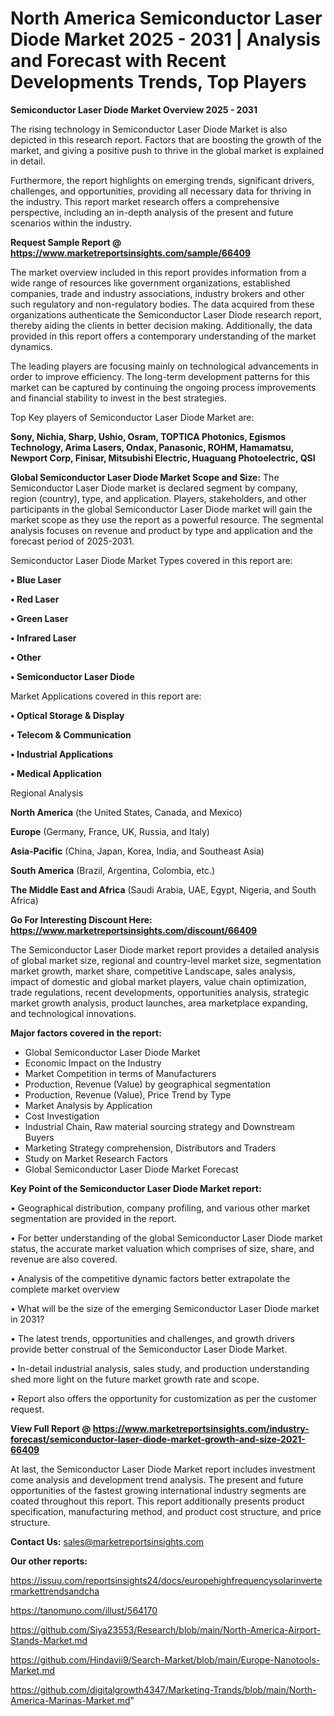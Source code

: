 # North America Semiconductor Laser Diode Market 2025 - 2031 | Analysis and Forecast with Recent Developments Trends, Top Players

<Strong> Semiconductor Laser Diode Market Overview 2025 - 2031</strong>

The rising technology in Semiconductor Laser Diode Market is also depicted in this research report. Factors that are boosting the growth of the market, and giving a positive push to thrive in the global market is explained in detail.

Furthermore, the report highlights on emerging trends, significant drivers, challenges, and opportunities, providing all necessary data for thriving in the industry. This report market research offers a comprehensive perspective, including an in-depth analysis of the present and future scenarios within the industry.

<strong>Request Sample Report @ <a href=https://www.marketreportsinsights.com/sample/66409>https://www.marketreportsinsights.com/sample/66409</a></strong>

The market overview included in this report provides information from a wide range of resources like government organizations, established companies, trade and industry associations, industry brokers and other such regulatory and non-regulatory bodies. The data acquired from these organizations authenticate the Semiconductor Laser Diode research report, thereby aiding the clients in better decision making. Additionally, the data provided in this report offers a contemporary understanding of the market dynamics.

The leading players are focusing mainly on technological advancements in order to improve efficiency. The long-term development patterns for this market can be captured by continuing the ongoing process improvements and financial stability to invest in the best strategies.

Top Key players of Semiconductor Laser Diode Market are:

<strong>Sony, Nichia, Sharp, Ushio, Osram, TOPTICA Photonics, Egismos Technology, Arima Lasers, Ondax, Panasonic, ROHM, Hamamatsu, Newport Corp, Finisar, Mitsubishi Electric, Huaguang Photoelectric, QSI</strong>

<strong><b>Global Semiconductor Laser Diode Market Scope and Size:</b></strong>
The Semiconductor Laser Diode market is declared segment by company, region (country), type, and application. Players, stakeholders, and other participants in the global Semiconductor Laser Diode market will gain the market scope as they use the report as a powerful resource. The segmental analysis focuses on revenue and product by type and application and the forecast period of 2025-2031.

Semiconductor Laser Diode Market Types covered in this report are:

<strong>• Blue Laser

• Red Laser

• Green Laser

• Infrared Laser

• Other

• Semiconductor Laser Diode</strong>

Market Applications covered in this report are:

<strong>• Optical Storage & Display

• Telecom & Communication

• Industrial Applications

• Medical Application</strong> 

Regional Analysis

<strong>North America</strong> (the United States, Canada, and Mexico)

<strong>Europe</strong> (Germany, France, UK, Russia, and Italy)

<strong>Asia-Pacific</strong> (China, Japan, Korea, India, and Southeast Asia)

<strong>South America</strong> (Brazil, Argentina, Colombia, etc.)

<strong>The Middle East and Africa</strong> (Saudi Arabia, UAE, Egypt, Nigeria, and South Africa)

<strong>Go For Interesting Discount Here: <a href=https://www.marketreportsinsights.com/discount/66409>https://www.marketreportsinsights.com/discount/66409</a></strong>

The Semiconductor Laser Diode market report provides a detailed analysis of global market size, regional and country-level market size, segmentation market growth, market share, competitive Landscape, sales analysis, impact of domestic and global market players, value chain optimization, trade regulations, recent developments, opportunities analysis, strategic market growth analysis, product launches, area marketplace expanding, and technological innovations.

<strong><b>Major factors covered in the report:</b></strong>
<ul>
  <li>Global Semiconductor Laser Diode Market </li>
  <li>Economic Impact on the Industry</li>
  <li>Market Competition in terms of Manufacturers</li>
  <li>Production, Revenue (Value) by geographical segmentation</li>
  <li>Production, Revenue (Value), Price Trend by Type</li>
  <li>Market Analysis by Application</li>
  <li>Cost Investigation</li>
  <li>Industrial Chain, Raw material sourcing strategy and Downstream Buyers</li>
  <li>Marketing Strategy comprehension, Distributors and Traders</li>
  <li>Study on Market Research Factors</li>
  <li>Global Semiconductor Laser Diode Market Forecast</li>
</ul>

<strong><b>Key Point of the Semiconductor Laser Diode Market report:</b></strong>

• Geographical distribution, company profiling, and various other market segmentation are provided in the report.

• For better understanding of the global Semiconductor Laser Diode market status, the accurate market valuation which comprises of size, share, and revenue are also covered.

• Analysis of the competitive dynamic factors better extrapolate the complete market overview

• What will be the size of the emerging Semiconductor Laser Diode market in 2031?

• The latest trends, opportunities and challenges, and growth drivers provide better construal of the Semiconductor Laser Diode Market.

• In-detail industrial analysis, sales study, and production understanding shed more light on the future market growth rate and scope.

• Report also offers the opportunity for customization as per the customer request.

<strong><b>View Full Report @ <a href=https://www.marketreportsinsights.com/industry-forecast/semiconductor-laser-diode-market-growth-and-size-2021-66409>https://www.marketreportsinsights.com/industry-forecast/semiconductor-laser-diode-market-growth-and-size-2021-66409</a></b></strong>


At last, the Semiconductor Laser Diode Market report includes investment come analysis and development trend analysis. The present and future opportunities of the fastest growing international industry segments are coated throughout this report. This report additionally presents product specification, manufacturing method, and product cost structure, and price structure.

<strong>Contact Us:</strong>
sales@marketreportsinsights.com

<strong>Our other reports:</strong>

<a href=https://issuu.com/reportsinsights24/docs/europehighfrequencysolarinvertermarkettrendsandcha>https://issuu.com/reportsinsights24/docs/europehighfrequencysolarinvertermarkettrendsandcha</a>

<a href=https://tanomuno.com/illust/564170>https://tanomuno.com/illust/564170</a>

<a href=https://github.com/Siya23553/Research/blob/main/North-America-Airport-Stands-Market.md>https://github.com/Siya23553/Research/blob/main/North-America-Airport-Stands-Market.md</a>

<a href=https://github.com/Hindavii9/Search-Market/blob/main/Europe-Nanotools-Market.md>https://github.com/Hindavii9/Search-Market/blob/main/Europe-Nanotools-Market.md</a>

<a href=https://github.com/digitalgrowth4347/Marketing-Trands/blob/main/North-America-Marinas-Market.md>https://github.com/digitalgrowth4347/Marketing-Trands/blob/main/North-America-Marinas-Market.md</a>"
